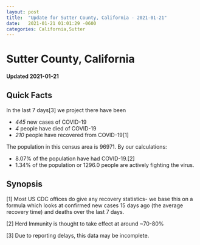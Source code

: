 ```yaml
---
layout: post
title:  "Update for Sutter County, California - 2021-01-21"
date:   2021-01-21 01:01:29 -0600
categories: California,Sutter
---
```


# Sutter County, California
#### Updated 2021-01-21

## Quick Facts

In the last 7 days[3] we project there have been
- *445* new cases of COVID-19
- *4* people have died of COVID-19
- *210* people have recovered from COVID-19[1]

The population in this census area is 96971. By our calculations:
- 8.07% of the population have had COVID-19.[2]
- 1.34% of the population or 1296.0 people are actively fighting the virus.

## Synopsis




[1] Most US CDC offices do give any recovery statistics- we base this on a formula which looks at confirmed new cases
15 days ago (the average recovery time) and deaths over the last 7 days.

[2] Herd Immunity is thought to take effect at around ~70-80%

[3] Due to reporting delays, this data may be incomplete.
 
    